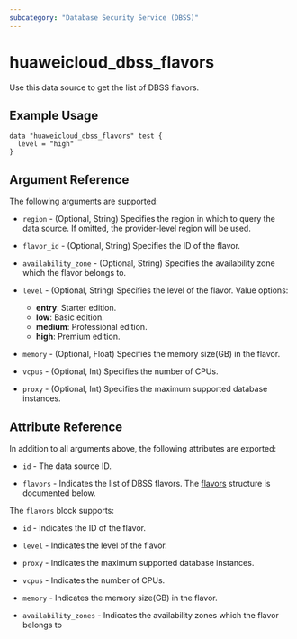 ```yaml
---
subcategory: "Database Security Service (DBSS)"
---
```


# huaweicloud_dbss_flavors

Use this data source to get the list of DBSS flavors.

## Example Usage

```hcl
data "huaweicloud_dbss_flavors" test {
  level = "high"
}
```

## Argument Reference

The following arguments are supported:

* `region` - (Optional, String) Specifies the region in which to query the data source.
  If omitted, the provider-level region will be used.

* `flavor_id` - (Optional, String) Specifies the ID of the flavor.

* `availability_zone` - (Optional, String) Specifies the availability zone which the flavor belongs to.

* `level` - (Optional, String) Specifies the level of the flavor. Value options:
  + **entry**: Starter edition.
  + **low**: Basic edition.
  + **medium**: Professional edition.
  + **high**: Premium edition.

* `memory` - (Optional, Float) Specifies the memory size(GB) in the flavor.

* `vcpus` - (Optional, Int) Specifies the number of CPUs.

* `proxy` - (Optional, Int) Specifies the maximum supported database instances.

## Attribute Reference

In addition to all arguments above, the following attributes are exported:

* `id` - The data source ID.

* `flavors` - Indicates the list of DBSS flavors.
  The [flavors](#DbssFlavors_Flavor) structure is documented below.

<a name="DbssFlavors_Flavor"></a>
The `flavors` block supports:

* `id` - Indicates the ID of the flavor.

* `level` - Indicates the level of the flavor.

* `proxy` - Indicates the maximum supported database instances.

* `vcpus` - Indicates the number of CPUs.

* `memory` - Indicates the memory size(GB) in the flavor.

* `availability_zones` - Indicates the availability zones which the flavor belongs to
